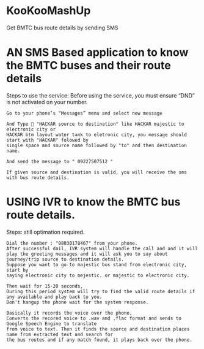 # KooKooMashUp
Get BMTC bus route details by sending SMS

# AN SMS Based application to know the BMTC buses and their route details

Steps to use the service: Before using the service, you must ensure “DND” is not activated on your number.

~~~
Go to your phone’s “Messages” menu and select new message

And Type  "HACKAR source to destination" like HACKAR majestic to electronic city or
HACKAR btm layout water tank to eletronic city, you message should start with "HACKAR" folowed by 
single space and source name followed by "to" and then destination name.

And send the message to " 09227507512 " 

If given source and destination is valid, you will receive the sms with bus route details.

~~~

# USING IVR to know the BMTC bus route details.

Steps: still optimation required.
~~~~
Dial the number : "08030178467" from your phone.
After successful dail, IVR system will handle the call and and it will 
play the greeting messages and it will ask you to say about journey/trip source to destination details. 
Suppose you want to go to majestic bus stand from electronic city, start by 
saying electronic city to mejestic. or majestic to electronic city.

Then wait for 15-20 seconds,
During this period system will try to find the valid route details if any available and play back to you.
Don't hangup the phone wait for the system response.

Basically it records the voice over the phone,
Converts the recored voice to .wav and .flac format and sends to Google Speech Engine to translate
from voice to text. Then it finds the source and destination places name from extracted text and search for 
the bus routes and if any match found, it plays back over the phone.
